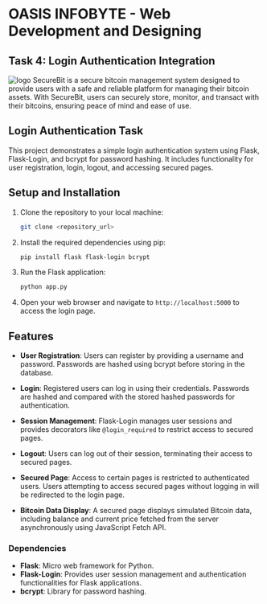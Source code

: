 # OASIS INFOBYTE - Web Development and Designing

## Task 4: Login Authentication Integration

![logo]()
SecureBit is a secure bitcoin management system designed to provide users with a safe and reliable platform for managing their bitcoin assets. With SecureBit, users can securely store, monitor, and transact with their bitcoins, ensuring peace of mind and ease of use.


## Login Authentication Task

This project demonstrates a simple login authentication system using Flask, Flask-Login, and bcrypt for password hashing. It includes functionality for user registration, login, logout, and accessing secured pages.

## Setup and Installation

1. Clone the repository to your local machine:

    ```bash
    git clone <repository_url>
    ```

2. Install the required dependencies using pip:

    ```bash
    pip install flask flask-login bcrypt
    ```

3. Run the Flask application:

    ```bash
    python app.py
    ```

4. Open your web browser and navigate to `http://localhost:5000` to access the login page.

## Features

- **User Registration**: Users can register by providing a username and password. Passwords are hashed using bcrypt before storing in the database.

- **Login**: Registered users can log in using their credentials. Passwords are hashed and compared with the stored hashed passwords for authentication.

- **Session Management**: Flask-Login manages user sessions and provides decorators like `@login_required` to restrict access to secured pages.

- **Logout**: Users can log out of their session, terminating their access to secured pages.

- **Secured Page**: Access to certain pages is restricted to authenticated users. Users attempting to access secured pages without logging in will be redirected to the login page.

- **Bitcoin Data Display**: A secured page displays simulated Bitcoin data, including balance and current price fetched from the server asynchronously using JavaScript Fetch API.


### Dependencies

- **Flask**: Micro web framework for Python.
- **Flask-Login**: Provides user session management and authentication functionalities for Flask applications.
- **bcrypt**: Library for password hashing.
